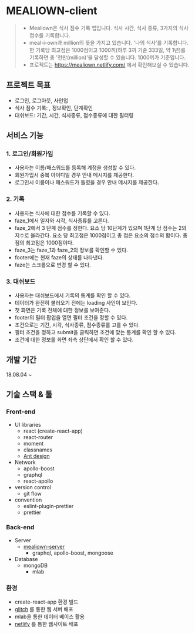 # MEALIOWN-client

> - Mealiown은 식사 점수 기록 앱입니다. 식사 시간, 식사 종류, 3가지의 식사 점수를 기록합니다.
> - meal-i-own과 million의 뜻을 가지고 있습니다. '나의 식사'를 기록합니다. 한 기록당 최고점은 1000점이고 1000끼(하루 3끼 기준 333일, 약 1년)를 기록하면 총 '천만(million)'을 달성할 수 있습니다. 1000끼가 기준입니다.
> - 프로젝트는 https://mealiown.netlify.com/ 에서 확인해보실 수 있습니다.

## 프로젝트 목표


- 로그인, 로그아웃, 사인업
- 식사 점수 기록: , 정보확인, 단계확인
- 대쉬보드: 기간, 시간, 식사종류, 점수종류에 대한 필터링

## 서비스 기능

### 1. 로그인/회원가입

- 사용자는 이름/패스워드를 등록해 계정을 생성할 수 있다.
- 회원가입시 중복 아이디일 경우 안내 메시지를 제공한다.
- 로그인시 이름이나 패스워드가 틀렸을 경우 안내 메시지를 제공한다.


### 2. 기록

- 사용자는 식사에 대한 점수를 기록할 수 있다.
- faze_1에서 일자와 시각, 식사종류를 고른다.
- faze_2에서 3 단계 점수를 정한다. 요소 당 10단계가 있으며 1단계 당 점수는 2의 지수로 올라간다. 요소 당 최고점은 1000점이고 총 점은 요소의 점수의 합이다. 총 점의 최고점은 1000점이다. 
- faze_3는 faze_1과 faze_2의 정보를 확인할 수 있다.
- footer에는 현재 faze의 상태를 나타낸다.
- faze는 스크롤으로 변경 할 수 있다.

### 3. 대쉬보드

- 사용자는 대쉬보드에서 기록의 통계를 확인 할 수 있다.
- 데이터가 완전히 불러오기 전에는 loading 사인이 보인다. 
- 첫 화면은 기록 전체에 대한 정보를 보여준다.
- footer의 필터 팝업을 열면 필터 조건을 정할 수 있다.
- 조건으로는 기간, 시각, 식사종류, 점수종류를 고를 수 있다.
- 필터 조건을 정하고 submit을 클릭하면 조건에 맞는 통계를 확인 할 수 있다.
- 조건에 대한 정보를 화면 좌측 상단에서 확인 할 수 있다.

## 개발 기간

18.08.04 ~ 

## 기술 스택 & 툴
### Front-end

- UI libraries
  - react (create-react-app)
  - react-router
  - moment
  - classnames
  - [Ant design](https://ant.design/)
- Network
  - apollo-boost
  - graphql
  - react-apollo
- version control
  - git flow
- convention
  - eslint-plugin-prettier
  - prettier

### Back-end

- Server
  - [mealiown-server](https://github.com/akiraei/mealiown)
    - graphql, apollo-boost, mongoose
- Database
  - mongoDB
    - mlab
### 환경

- create-react-app 환경 빌드
- [glitch](https://even-friction.glitch.me/graphql) 를 통한 웹 서버 배포
- mlab을 통한 데이터 베이스 활용
- [netlify](https://mealiown.netlify.com/) 를 통한 웹사이트 배포